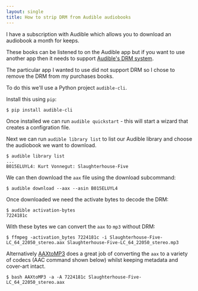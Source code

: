 ```yaml
---
layout: single
title: How to strip DRM from Audible audiobooks
---
```


I have a subscription with Audible which allows you to download an audiobook a month for keeps.

These books can be listened to on the Audible app but if you want to use another app then it needs to support [Audible's DRM system](https://help.audible.com/s/article/does-audible-use-drm-or-any-other-mechanisms-to-protect-titles-on-audible-from-unauthorized-distribution-and-modification?language=en_US).

The particular app I wanted to use did not support DRM so I chose to remove the DRM from my purchases books.

To do this we'll use a Python project `audible-cli`.

Install this using `pip`:

```shell
$ pip install audible-cli
```

Once installed we can run `audible quickstart` - this will start a wizard that creates a configration file.

Next we can run `audible library list` to list our Audible library and choose the audiobook we want to download.

```shell
$ audible library list
...
B015ELUYL4: Kurt Vonnegut: Slaughterhouse-Five
```

We can then download the `aax` file using the download subcommand:

```shell
$ audible download --aax --asin B015ELUYL4
```

Once downloaded we need the activate bytes to decode the DRM:

```shell
$ audible activation-bytes
7224181c
```

With these bytes we can convert the `aax` to `mp3` without DRM:

```shell
$ ffmpeg -activation_bytes 7224181c -i Slaughterhouse-Five-LC_64_22050_stereo.aax Slaughterhouse-Five-LC_64_22050_stereo.mp3
```

Alternatively [AAXtoMP3](https://github.com/KrumpetPirate/AAXtoMP3) does a great job of converting the `aax` to a variety of codecs (AAC command shown below) whilst keeping metadata and cover-art intact.

```shell
$ bash AAXtoMP3 -a -A 7224181c Slaughterhouse-Five-LC_64_22050_stereo.aax
```
